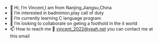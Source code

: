 - 👋 Hi, I’m Vincent,I am from  Nanjing,Jiangsu,China
- 👀 I’m interested in badminton,play call of duty
- 🌱 I’m currently learning  C language program
- 💞️ I’m looking to collaborate on geting a foothold in the it world
- 📫 How to reach me :email: vincent_2022@yeah.net  you can contact me at this email
<!---
zbh2003/zbh2003 is a ✨ special ✨ repository because its `README.md` (this file) appears on your GitHub profile.
You can click the Preview link to take a look at your changes.
--->
